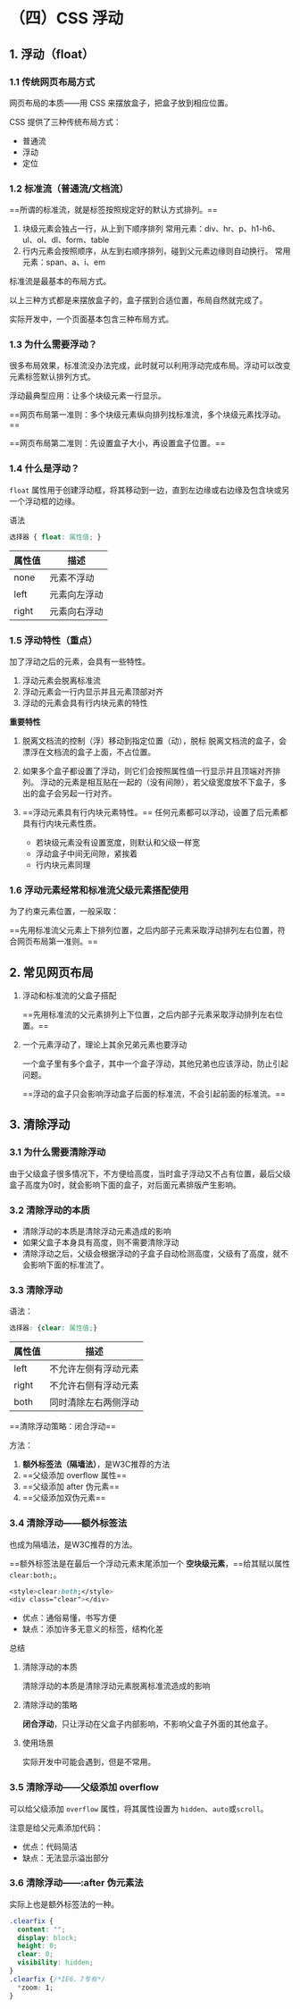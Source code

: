 # （四）CSS 浮动

## 1. 浮动（float）

### 1.1 传统网页布局方式

网页布局的本质——用 CSS 来摆放盒子，把盒子放到相应位置。

CSS 提供了三种传统布局方式：

- 普通流
- 浮动
- 定位

### 1.2 标准流（普通流/文档流）

==所谓的标准流，就是标签按照规定好的默认方式排列。==

1. 块级元素会独占一行，从上到下顺序排列
   常用元素：div、hr、p、h1-h6、ul、ol、dl、form、table
2. 行内元素会按照顺序，从左到右顺序排列，碰到父元素边缘则自动换行。
   常用元素：span、a、i、em

标准流是最基本的布局方式。

以上三种方式都是来摆放盒子的，盒子摆到合适位置，布局自然就完成了。

实际开发中，一个页面基本包含三种布局方式。

### 1.3 为什么需要浮动？

很多布局效果，标准流没办法完成，此时就可以利用浮动完成布局。浮动可以改变元素标签默认排列方式。

浮动最典型应用：让多个块级元素一行显示。

==网页布局第一准则：多个块级元素纵向排列找标准流，多个块级元素找浮动。==

==网页布局第二准则：先设置盒子大小，再设置盒子位置。==

### 1.4 什么是浮动？

`float` 属性用于创建浮动框，将其移动到一边，直到左边缘或右边缘及包含块或另一个浮动框的边缘。

语法

```CSS
选择器 { float: 属性值; }
```

| 属性值 | 描述         |
| ------ | ------------ |
| none   | 元素不浮动   |
| left   | 元素向左浮动 |
| right  | 元素向右浮动 |

### 1.5 浮动特性（重点）

加了浮动之后的元素，会具有一些特性。

1. 浮动元素会脱离标准流
2. 浮动元素会一行内显示并且元素顶部对齐
3. 浮动的元素会具有行内块元素的特性

**重要特性**

1. 脱离文档流的控制（浮）移动到指定位置（动），脱标
   脱离文档流的盒子，会漂浮在文档流的盒子上面，不占位置。

2. 如果多个盒子都设置了浮动，则它们会按照属性值一行显示并且顶端对齐排列。
   浮动的元素是相互贴在一起的（没有间隙），若父级宽度放不下盒子，多出的盒子会另起一行对齐。

3. ==浮动元素具有行内块元素特性。==
   任何元素都可以浮动，设置了后元素都具有行内块元素性质。
   - 若块级元素没有设置宽度，则默认和父级一样宽
   - 浮动盒子中间无间隙，紧挨着
   - 行内块元素同理

### 1.6 浮动元素经常和标准流父级元素搭配使用

为了约束元素位置，一般采取：

==先用标准流父元素上下排列位置，之后内部子元素采取浮动排列左右位置，符合网页布局第一准则。==

## 2. 常见网页布局

1. 浮动和标准流的父盒子搭配

   ==先用标准流的父元素排列上下位置，之后内部子元素采取浮动排列左右位置。==

2. 一个元素浮动了，理论上其余兄弟元素也要浮动

   一个盒子里有多个盒子，其中一个盒子浮动，其他兄弟也应该浮动，防止引起问题。

   ==浮动的盒子只会影响浮动盒子后面的标准流，不会引起前面的标准流。==

## 3. 清除浮动

### 3.1 为什么需要清除浮动

由于父级盒子很多情况下，不方便给高度，当时盒子浮动又不占有位置，最后父级盒子高度为0时，就会影响下面的盒子，对后面元素排版产生影响。

### 3.2 清除浮动的本质

+ 清除浮动的本质是清除浮动元素造成的影响
+ 如果父盒子本身具有高度，则不需要清除浮动
+ 清除浮动之后，父级会根据浮动的子盒子自动检测高度，父级有了高度，就不会影响下面的标准流了。

### 3.3 清除浮动

语法：

```css
选择器: {clear: 属性值;}
```

| 属性值 | 描述                 |
| ------ | -------------------- |
| left   | 不允许左侧有浮动元素 |
| right  | 不允许右侧有浮动元素 |
| both   | 同时清除左右两侧浮动 |

==清除浮动策略：闭合浮动==

方法：

1. **额外标签法（隔墙法）**，是W3C推荐的方法
2. ==父级添加 overflow 属性==
3. ==父级添加  after 伪元素==
4. ==父级添加双伪元素==

### 3.4 清除浮动——额外标签法

也成为隔墙法，是W3C推荐的方法。

==额外标签法是在最后一个浮动元素末尾添加一个 **空块级元素**，==给其赋以属性 `clear:both;`。

```css
<style>clear:both;</style> 
<div class="clear"></div>
```

+ 优点：通俗易懂，书写方便
+ 缺点：添加许多无意义的标签，结构化差

总结

1. 清除浮动的本质

   清除浮动的本质是清除浮动元素脱离标准流造成的影响

2. 清除浮动的策略

   **闭合浮动**，只让浮动在父盒子内部影响，不影响父盒子外面的其他盒子。

3. 使用场景

   实际开发中可能会遇到，但是不常用。

### 3.5 清除浮动——父级添加 overflow

可以给父级添加 `overflow` 属性，将其属性设置为 `hidden`、`auto`或`scroll`。

注意是给父元素添加代码：

+ 优点：代码简洁
+ 缺点：无法显示溢出部分

### 3.6 清除浮动——:after 伪元素法

实际上也是额外标签法的一种。

```css
.clearfix {
  content: "";
  display: block;
  height: 0;
  clear: 0;
  visibility: hidden;
}
.clearfix {/*IE6、7专有*/
  *zoom: 1;
}
```

